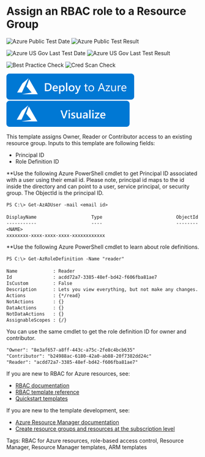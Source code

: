 # Assign an RBAC role to a Resource Group

![Azure Public Test Date](https://azurequickstartsservice.blob.core.windows.net/badges/101-rbac-builtinrole-resourcegroup/PublicLastTestDate.svg)
![Azure Public Test Result](https://azurequickstartsservice.blob.core.windows.net/badges/101-rbac-builtinrole-resourcegroup/PublicDeployment.svg)

![Azure US Gov Last Test Date](https://azurequickstartsservice.blob.core.windows.net/badges/101-rbac-builtinrole-resourcegroup/FairfaxLastTestDate.svg)
![Azure US Gov Last Test Result](https://azurequickstartsservice.blob.core.windows.net/badges/101-rbac-builtinrole-resourcegroup/FairfaxDeployment.svg)

![Best Practice Check](https://azurequickstartsservice.blob.core.windows.net/badges/101-rbac-builtinrole-resourcegroup/BestPracticeResult.svg)
![Cred Scan Check](https://azurequickstartsservice.blob.core.windows.net/badges/101-rbac-builtinrole-resourcegroup/CredScanResult.svg)

[![Deploy To Azure](https://raw.githubusercontent.com/Azure/azure-quickstart-templates/master/1-CONTRIBUTION-GUIDE/images/deploytoazure.svg?sanitize=true)]("https://portal.azure.com/#create/Microsoft.Template/uri/https%3A%2F%2Fraw.githubusercontent.com%2FAzure%2Fazure-quickstart-templates%2Fmaster%2F101-rbac-builtinrole-resourcegroup%2Fazuredeploy.json")  [![Visualize](https://raw.githubusercontent.com/Azure/azure-quickstart-templates/master/1-CONTRIBUTION-GUIDE/images/visualizebutton.svg?sanitize=true)]("http://armviz.io/#/?load=https%3A%2F%2Fraw.githubusercontent.com%2FAzure%2Fazure-quickstart-templates%2Fmaster%2F101-rbac-builtinrole-resourcegroup%2Fazuredeploy.json")

  

This template assigns Owner, Reader or Contributor access to an existing resource group. Inputs to this template are following fields:

- Principal ID
- Role Definition ID

**Use the following Azure PowerShell cmdlet to get Principal ID associated with a user using their email id. Please note, principal id maps to the id inside the directory and can point to a user, service principal, or security group. The ObjectId is the principal ID.

    PS C:\> Get-AzADUser -mail <email id>
    
    DisplayName                    Type                           ObjectId
    -----------                    ----                           --------
    <NAME>                                                        xxxxxxxx-xxxx-xxxx-xxxx-xxxxxxxxxxxx

**Use the following Azure PowerShell cmdlet to learn about role definitions.

    PS C:\> Get-AzRoleDefinition -Name "reader"

    Name             : Reader
    Id               : acdd72a7-3385-48ef-bd42-f606fba81ae7
    IsCustom         : False
    Description      : Lets you view everything, but not make any changes.
    Actions          : {*/read}
    NotActions       : {}
    DataActions      : {}
    NotDataActions   : {}
    AssignableScopes : {/}

   You can use the same cmdlet to get the role definition ID for owner and contributor.

    "Owner": "8e3af657-a8ff-443c-a75c-2fe8c4bcb635"
    "Contributor": "b24988ac-6180-42a0-ab88-20f7382dd24c"
    "Reader": "acdd72a7-3385-48ef-bd42-f606fba81ae7"

If you are new to RBAC for Azure resources, see:

- [RBAC documentation](https://docs.microsoft.com/azure/role-based-access-control/)
- [RBAC template reference](https://docs.microsoft.com/azure/templates/microsoft.authorization/allversions)
- [Quickstart templates](https://azure.microsoft.com/resources/templates/?resourceType=Microsoft.Authorization&pageNumber=1&sort=Popular)

If you are new to the template development, see:

- [Azure Resource Manager documentation](https://docs.microsoft.com/en-us/azure/azure-resource-manager/)
- [Create resource groups and resources at the subscription level](https://docs.microsoft.com/azure/azure-resource-manager/deploy-to-subscription#create-roles)

Tags: RBAC for Azure resources, role-based access control, Resource Manager, Resource Manager templates, ARM templates


